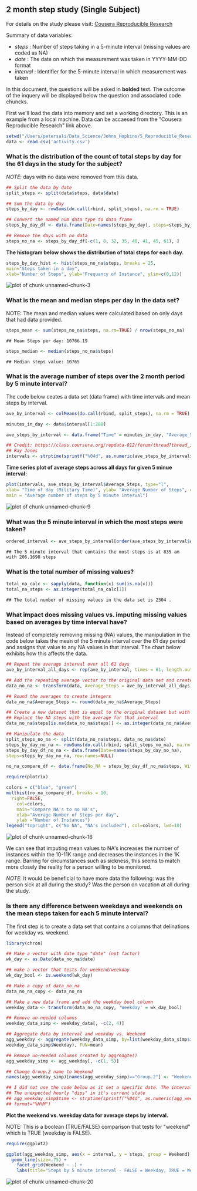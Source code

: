 2 month step study (Single Subject)
----------------------------------------

For details on the study please visit: [Cousera Reproducible Research](https://class.coursera.org/repdata-012/human_grading/view/courses/973513/assessments/3/submissions)

Summary of data variables:
- *steps* : Number of steps taking in a 5-minute interval (missing values are coded as NA)
- *date* : The date on which the measurement was taken in YYYY-MM-DD format
- *interval* : Identifier for the 5-minute interval in which measurement was taken

In this document, the questions will be asked in **bolded** text. The outcome of the inquery will be displayed below the question and associated code chuncks.

First we'll load the data into memory and set a working directory. This is an example from a local machine. Data can be accaesed from the "Cousera Reproducible Research" link above.


```r
setwd("/Users/petersali/Data_Science/Johns_Hopkins/5_Reproducible_Research/Assigment_1")
data <- read.csv('activity.csv')
```

### What is the distribution of the count of total steps by day for the 61 days in the study for the subject?

*NOTE*: days with no data were removed from this data.


```r
## Split the data by date
split_steps <- split(data$steps, data$date)

## Sum the data by day
steps_by_day <- rowSums(do.call(rbind, split_steps), na.rm = TRUE)

## Convert the named num data type to data frame
steps_by_day_df <- data.frame(Date=names(steps_by_day), steps=steps_by_day, row.names=NULL)

## Remove the days with no data
steps_no_na <- steps_by_day_df[-c(1, 8, 32, 35, 40, 41, 45, 61), ] 
```

**The histogram below shows the distribution of total steps for each day.**


```r
steps_by_day_hist <- hist(steps_no_na$steps, breaks = 25, 
main="Steps taken in a day",
xlab="Number of Steps", ylab="Frequancy of Instance", ylim=c(0,12))
```

![plot of chunk unnamed-chunk-3](figure/unnamed-chunk-3-1.png) 

### What is the mean and median steps per day in the data set?

NOTE: The mean and median values were calculated based on only days that had data provided.


```r
steps_mean <- sum(steps_no_na$steps, na.rm=TRUE) / nrow(steps_no_na)
```


```
## Mean Steps per day: 10766.19
```


```r
steps_median <- median(steps_no_na$steps)
```


```
## Median steps value: 10765
```

### What is the average number of steps over the 2 month period by 5 minute interval?

The code below ceates a data set (data frame) with time intervals and mean steps by interval.


```r
ave_by_interval <- colMeans(do.call(rbind, split_steps), na.rm = TRUE)

minutes_in_day <- data$interval[1:288]

ave_steps_by_interval <- data.frame("Time" = minutes_in_day, "Average_Steps" = ave_by_interval)

## Credit: https://class.coursera.org/repdata-012/forum/thread?thread_id=36
## Ray Jones
intervals <- strptime(sprintf("%04d", as.numeric(ave_steps_by_interval$Time)), format="%H%M")
```

**Time series plot of average steps across all days for given 5 minue interval:**


```r
plot(intervals, ave_steps_by_interval$Average_Steps, type="l", 
xlab= "Time of day (Military Time)", ylab= "Average Number of Steps", col="black" , lwd=1, 
main = "Average number of steps by 5 minute interval")
```

![plot of chunk unnamed-chunk-9](figure/unnamed-chunk-9-1.png) 

### What was the 5 minute interval in which the most steps were taken?


```r
ordered_interval <- ave_steps_by_interval[order(ave_steps_by_interval$Average_Steps), ]
```


```
## The 5 minute interval that contains the most steps is at 835 am with 206.1698 steps
```
### What is the total number of missing values?

```r
total_na_calc <- sapply(data, function(x) sum(is.na(x)))
total_na_steps <- as.integer(total_na_calc[1])
```

```
## The total number of missing values in the data set is 2304 .
```

### What impact does missing values vs. imputing missing values based on averages by time interval have?

Instead of completely removing missing (NA) values, the manipulation in the code below takes the mean of the 5 minute interval over the 61 day period and assigns that value to any NA values in that interval. The chart below exhibits how this affects the data.


```r
## Repeat the average interval over all 61 days
ave_by_interval_all_days <- rep(ave_by_interval, times = 61, length.out = NA, each = 1)

## Add the repeating average vector to the original data set and create a new data frame
data_no_na <- transform(data, Average_Steps = ave_by_interval_all_days)

## Round the averages to create integers
data_no_na$Average_Steps <- round(data_no_na$Average_Steps)

## Create a new dataset that is equal to the original dataset but with the missing data filled in.
## Replace the NA steps with the average for that interval
data_no_na$steps[is.na(data_no_na$steps)] <- as.integer(data_no_na$Average_Steps[is.na(data_no_na$steps)])

## Manipulate the data
split_steps_no_na <- split(data_no_na$steps, data_no_na$date)
steps_by_day_no_na <- rowSums(do.call(rbind, split_steps_no_na), na.rm = TRUE)
steps_by_day_df_no_na <- data.frame(Date=names(steps_by_day_no_na), 
steps=steps_by_day_no_na, row.names=NULL)

no_na_compare_df <- data.frame(No_NA = steps_by_day_df_no_na$steps, With_NA = steps_by_day_df$steps)
```


```r
require(plotrix)
```


```r
colors = c("blue", "green")
multhist(no_na_compare_df, breaks = 10,
  right=FALSE,
	col=colors,
	main="Compare NA's to no NA's",
	xlab="Average Number of Steps per day",
	ylab ="Number of Instances")
legend("topright", c("No NA", "NA's included"), col=colors, lwd=10)
```

![plot of chunk unnamed-chunk-16](figure/unnamed-chunk-16-1.png) 

We can see that imputing mean values to NA's increases the number of instances within the 10-11K range and decreases the instances in the 1K range. Barring for circumstances such as sickness, this seems to match more closely the reality for a person willing to be monitored. 

*NOTE*: It would be beneficial to have more data the following: was the person sick at all during the study? Was the person on vacation at all during the study.


### Is there any difference between weekdays and weekends on the mean steps taken for each 5 minute interval?

The first step is to create a data set that contains a columns that delinations for weekday vs. weekend.


```r
library(chron)
```


```r
## Make a vector with date type "date" (not factor)
wk_day <- as.Date(data_no_na$date)

## make a vector that tests for weekend/weekday
wk_day_bool <- is.weekend(wk_day)

## Make a copy of data_no_na
data_no_na_copy <- data_no_na

## Make a new data frame and add the weekday bool column
weekday_data <- transform(data_no_na_copy, 'Weekday' = wk_day_bool)

## Remove un-needed columns
weekday_data_simp <- weekday_data[, -c(2, 4)] 

## Aggregate data by interval and weekday vs. Weekend
agg_weekday <- aggregate(weekday_data_simp, by=list(weekday_data_simp$interval,
weekday_data_simp$Weekday), FUN=mean)

## Remove un-needed columns created by aggreagte()
agg_weekday_simp <- agg_weekday[, -c(1, 5)] 

## Change Group.2 name to Weekend
names(agg_weekday_simp)[names(agg_weekday_simp)=="Group.2"] <- "Weekend"

## I did not use the code below as it set a specific date. The intervaled data has
## The unexpected hourly "dips" in it's current state
## agg_weekday_simp$time <- strptime(sprintf("%04d", as.numeric(agg_weekday_simp$interval)), 
## format="%H%M")
```

**Plot the weekend vs. weekday data for average steps by interval.**

NOTE: This is a boolean (TRUE/FALSE) comparison that tests for "weekend" which is TRUE (weekday is FALSE).


```r
require(ggplot2)
```


```r
ggplot(agg_weekday_simp, aes(x = interval, y = steps, group = Weekend)) +
  geom_line(size=.75) +
	facet_grid(Weekend ~ .) +
	labs(title="Steps by 5 minute interval - FALSE = Weekday, TRUE = Weekend")
```

![plot of chunk unnamed-chunk-20](figure/unnamed-chunk-20-1.png) 

